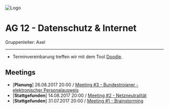 ![Logo](https://puu.sh/wY2s6/9b24dd1062.png)

# AG 12 - Datenschutz & Internet


Gruppenleiter: Axel

***

*  Terminvereinbarung treffen wir mit dem Tool [Doodle](http://doodle.com).


## Meetings
* [**Planung**] 26.08.2017 20:00 / [Meeting #3 - Bundestrojaner - elektronischer Personalausweis](https://github.com/arpr/UNP-AG-12/blob/master/Meetings%20-%20Protokolle/2017-08-26_20-00_Meeting-3_Bundestrojaner_elektronischer-Personalausweis.md)
* [**Stattgefunden**] 14.08.2017 20:00 / [Meeting #2 - Netzneutralität](https://github.com/arpr/UNP-AG-12/blob/master/Meetings%20-%20Protokolle/2017-08-14_20-00_Meeting-2_Netzneutralität.md)
* [**Stattgefunden**] 31.07.2017 20:00 / [Meeting #1 - Brainstorming](https://github.com/arpr/UNP-AG-12/blob/master/Meetings%20-%20Protokolle/2017-07-31_20-00_Meeting-1_Brainstorming.md)